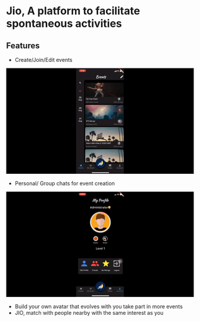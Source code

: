 # Jio, A platform to facilitate spontaneous activities

## Features

- Create/Join/Edit events

![Alt Text](https://github.com/junyangchan/JIOAPP/blob/master/Jio-App-Usage.gif)

- Personal/ Group chats for event creation 

![Alt Text](https://github.com/junyangchan/JIOAPP/blob/master/Jio-App-usage2.gif)

- Build your own avatar that evolves with you take part in more events
- JIO, match with people nearby with the same interest as you 

